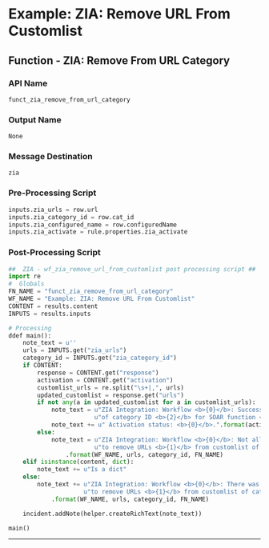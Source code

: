 <!--
    DO NOT MANUALLY EDIT THIS FILE
    THIS FILE IS AUTOMATICALLY GENERATED WITH resilient-circuits codegen
-->

# Example: ZIA: Remove URL From Customlist

## Function - ZIA: Remove From URL Category

### API Name
`funct_zia_remove_from_url_category`

### Output Name
`None`

### Message Destination
`zia`

### Pre-Processing Script
```python
inputs.zia_urls = row.url
inputs.zia_category_id = row.cat_id
inputs.zia_configured_name = row.configuredName
inputs.zia_activate = rule.properties.zia_activate

```

### Post-Processing Script
```python
##  ZIA - wf_zia_remove_url_from_customlist post processing script ##
import re
#  Globals
FN_NAME = "funct_zia_remove_from_url_category"
WF_NAME = "Example: ZIA: Remove URL From Customlist"
CONTENT = results.content
INPUTS = results.inputs

# Processing
ddef main():
    note_text = u''
    urls = INPUTS.get("zia_urls")
    category_id = INPUTS.get("zia_category_id")
    if CONTENT:
        response = CONTENT.get("response")
        activation = CONTENT.get("activation")
        customlist_urls = re.split("\s+|,", urls)
        updated_customlist = response.get("urls")
        if not any(a in updated_customlist for a in customlist_urls):
            note_text = u"ZIA Integration: Workflow <b>{0}</b>: Successfully removed URLs <b>{1}</b> from customlist " \
                        u"of category ID <b>{2}</b> for SOAR function <b>{3}</b>.".format(WF_NAME, urls, category_id, FN_NAME)
            note_text += u" Activation status: <b>{0}</b>.".format(activation["status"])
        else:
            note_text = u"ZIA Integration: Workflow <b>{0}</b>: Not all urls removed while attempting " \
                        u"to remove URLs <b>{1}</b> from customlist of category ID <b>{2}</b> by SOAR function <b>{3}</b>."\
                .format(WF_NAME, urls, category_id, FN_NAME)
    elif isinstance(content, dict):
        note_text += u"Is a dict"
    else:
        note_text += u"ZIA Integration: Workflow <b>{0}</b>: There was <b>no</b> result returned while attempting " \
                     u"to remove URLs <b>{1}</b> from customlist of category ID <b>{2}</b> for SOAR function <b>{3}</b>."\
            .format(WF_NAME, urls, category_id, FN_NAME)

    incident.addNote(helper.createRichText(note_text))

main()

```

---

